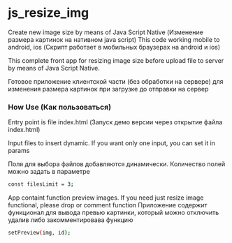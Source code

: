 # js_resize_img
Create new image size by means of Java Script Native (Изменение размера картинок на нативном java script)
This code working mobile to android, ios (Скрипт работает в мобильных браузерах на android и ios)

This complete front app for resizing image size before upload file to server by means of Java Script Native.

Готовое приложение клиентской части (без обработки на сервере) для изменения размера картинок при загрузке до отправки на сервер

### How Use (Как пользоваться)

Entry point is file index.html (Запуск демо версии через открытие файла index.html)

Input files to insert dynamic. If you want only one input, you can set it in params

Поля для выбора файлов добавляются динамически. Количество полей можно задать в параметре

```sh
const filesLimit = 3;
```

App containt function preview images. If you need just resize image functional, please drop or comment function
Приложение содержит функционал для вывода превью картинки, который можно отключить удалив либо закомментировава функцию

```sh
setPreview(img, id);
```